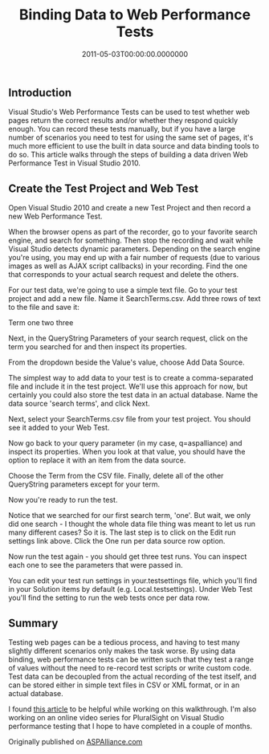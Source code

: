 ﻿---
title: Binding Data to Web Performance Tests
date: "2011-05-03T00:00:00.0000000"
description: Web Performance Tests provide a simple means of ensuring correct and performant responses are being returned from your web application. Testing a wide variety of inputs can be tedious without a way to separate test recording and input selection. Data binding provides a convenient and simple way to try an unlimited number of different inputs as part of your web performance tests using Visual Studio 2010.
featuredImage: /img/binding-data-performance-tests.png
---

## Introduction

Visual Studio's Web Performance Tests can be used to test whether web pages return the correct results and/or whether they respond quickly enough. You can record these tests manually, but if you have a large number of scenarios you need to test for using the same set of pages, it's much more efficient to use the built in data source and data binding tools to do so. This article walks through the steps of building a data driven Web Performance Test in Visual Studio 2010.

## Create the Test Project and Web Test

Open Visual Studio 2010 and create a new Test Project and then record a new Web Performance Test.

When the browser opens as part of the recorder, go to your favorite search engine, and search for something. Then stop the recording and wait while Visual Studio detects dynamic parameters. Depending on the search engine you're using, you may end up with a fair number of requests (due to various images as well as AJAX script callbacks) in your recording. Find the one that corresponds to your actual search request and delete the others.

For our test data, we're going to use a simple text file. Go to your test project and add a new file. Name it SearchTerms.csv. Add three rows of text to the file and save it:

Term
one
two
three

Next, in the QueryString Parameters of your search request, click on the term you searched for and then inspect its properties.

From the dropdown beside the Value's value, choose Add Data Source.

The simplest way to add data to your test is to create a comma-separated file and include it in the test project. We'll use this approach for now, but certainly you could also store the test data in an actual database. Name the data source 'search terms', and click Next.

Next, select your SearchTerms.csv file from your test project. You should see it added to your Web Test.

Now go back to your query parameter (in my case, q=aspalliance) and inspect its properties. When you look at that value, you should have the option to replace it with an item from the data source.

Choose the Term from the CSV file. Finally, delete all of the other QueryString parameters except for your term.

Now you're ready to run the test.

Notice that we searched for our first search term, 'one'. But wait, we only did one search - I thought the whole data file thing was meant to let us run many different cases? So it is. The last step is to click on the Edit run settings link above. Click the One run per data source row option.

Now run the test again - you should get three test runs. You can inspect each one to see the parameters that were passed in.

You can edit your test run settings in your.testsettings file, which you'll find in your Solution items by default (e.g. Local.testsettings). Under Web Test you'll find the setting to run the web tests once per data row.

## Summary

Testing web pages can be a tedious process, and having to test many slightly different scenarios only makes the task worse. By using data binding, web performance tests can be written such that they test a range of values without the need to re-record test scripts or write custom code. Test data can be decoupled from the actual recording of the test itself, and can be stored either in simple text files in CSV or XML format, or in an actual database.

I found [this article](http://visualstudiomagazine.com/Articles/2010/06/17/Web-Performance-Testing-with-Visual-Studio-2010.aspx?Page=3) to be helpful while working on this walkthrough. I'm also working on an online video series for PluralSight on Visual Studio performance testing that I hope to have completed in a couple of months.

Originally published on [ASPAlliance.com](http://aspalliance.com/2056_Binding_Data_to_Web_Performance_Tests.all)

